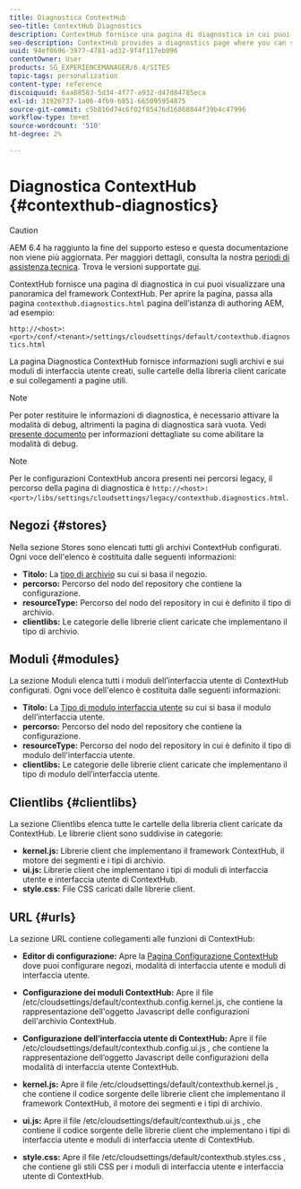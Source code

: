```yaml
---
title: Diagnostica ContextHub
seo-title: ContextHub Diagnostics
description: ContextHub fornisce una pagina di diagnostica in cui puoi visualizzare una panoramica del framework ContextHub
seo-description: ContextHub provides a diagnostics page where you can see an overview of the ContextHub framework
uuid: 94ef0696-3977-4781-ad32-9f4f117eb096
contentOwner: User
products: SG_EXPERIENCEMANAGER/6.4/SITES
topic-tags: personalization
content-type: reference
discoiquuid: 6aa88583-5d34-4f77-a932-d47d84785eca
exl-id: 31926737-1a06-4fb9-b851-665095954875
source-git-commit: c5b816d74c6f02f85476d16868844f39b4c47996
workflow-type: tm+mt
source-wordcount: '510'
ht-degree: 2%

---
```


# Diagnostica ContextHub {#contexthub-diagnostics}

>[!CAUTION]
>
>AEM 6.4 ha raggiunto la fine del supporto esteso e questa documentazione non viene più aggiornata. Per maggiori dettagli, consulta la nostra [periodi di assistenza tecnica](https://helpx.adobe.com/it/support/programs/eol-matrix.html). Trova le versioni supportate [qui](https://experienceleague.adobe.com/docs/).

ContextHub fornisce una pagina di diagnostica in cui puoi visualizzare una panoramica del framework ContextHub. Per aprire la pagina, passa alla pagina `contexthub.diagnostics.html` pagina dell’istanza di authoring AEM, ad esempio:

`http://<host>:<port>/conf/<tenant>/settings/cloudsettings/default/contexthub.diagnostics.html`

La pagina Diagnostica ContextHub fornisce informazioni sugli archivi e sui moduli di interfaccia utente creati, sulle cartelle della libreria client caricate e sui collegamenti a pagine utili.

>[!NOTE]
>
>Per poter restituire le informazioni di diagnostica, è necessario attivare la modalità di debug, altrimenti la pagina di diagnostica sarà vuota. Vedi [presente documento](/help/sites-administering/contexthub-config.md#debugging-contexthub) per informazioni dettagliate su come abilitare la modalità di debug.

>[!NOTE]
>
>Per le configurazioni ContextHub ancora presenti nei percorsi legacy, il percorso della pagina di diagnostica è `http://<host>:<port>/libs/settings/cloudsettings/legacy/contexthub.diagnostics.html`.

## Negozi {#stores}

Nella sezione Stores sono elencati tutti gli archivi ContextHub configurati. Ogni voce dell&#39;elenco è costituita dalle seguenti informazioni:

* **Titolo:** La [tipo di archivio](/help/sites-developing/ch-samplestores.md) su cui si basa il negozio.
* **percorso:** Percorso del nodo del repository che contiene la configurazione.
* **resourceType:** Percorso del nodo del repository in cui è definito il tipo di archivio.
* **clientlibs:** Le categorie delle librerie client caricate che implementano il tipo di archivio.

## Moduli {#modules}

La sezione Moduli elenca tutti i moduli dell’interfaccia utente di ContextHub configurati. Ogni voce dell&#39;elenco è costituita dalle seguenti informazioni:

* **Titolo:** La [Tipo di modulo interfaccia utente](/help/sites-developing/ch-samplemodules.md) su cui si basa il modulo dell’interfaccia utente.
* **percorso:** Percorso del nodo del repository che contiene la configurazione.
* **resourceType:** Percorso del nodo del repository in cui è definito il tipo di modulo dell&#39;interfaccia utente.
* **clientlibs:** Le categorie delle librerie client caricate che implementano il tipo di modulo dell’interfaccia utente.

## Clientlibs {#clientlibs}

La sezione Clientlibs elenca tutte le cartelle della libreria client caricate da ContextHub. Le librerie client sono suddivise in categorie:

* **kernel.js:** Librerie client che implementano il framework ContextHub, il motore dei segmenti e i tipi di archivio.
* **ui.js:** Librerie client che implementano i tipi di moduli di interfaccia utente e interfaccia utente di ContextHub.
* **style.css:** File CSS caricati dalle librerie client.

## URL {#urls}

La sezione URL contiene collegamenti alle funzioni di ContextHub:

* **Editor di configurazione:** Apre la [Pagina Configurazione ContextHub](/help/sites-administering/contexthub-config.md) dove puoi configurare negozi, modalità di interfaccia utente e moduli di interfaccia utente.

* **Configurazione dei moduli ContextHub:** Apre il file /etc/cloudsettings/default/contexthub.config.kernel.js, che contiene la rappresentazione dell&#39;oggetto Javascript delle configurazioni dell&#39;archivio ContextHub.
* **Configurazione dell’interfaccia utente di ContextHub:** Apre il file /etc/cloudsettings/default/contexthub.config.ui.js , che contiene la rappresentazione dell’oggetto Javascript delle configurazioni della modalità di interfaccia utente ContextHub.
* **kernel.js:** Apre il file /etc/cloudsettings/default/contexthub.kernel.js , che contiene il codice sorgente delle librerie client che implementano il framework ContextHub, il motore dei segmenti e i tipi di archivio.
* **ui.js:** Apre il file /etc/cloudsettings/default/contexthub.ui.js , che contiene il codice sorgente delle librerie client che implementano i tipi di interfaccia utente e moduli di interfaccia utente di ContextHub.
* **style.css:** Apre il file /etc/cloudsettings/default/contexthub.styles.css , che contiene gli stili CSS per i moduli di interfaccia utente e interfaccia utente di ContextHub.

